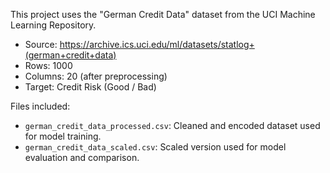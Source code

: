 This project uses the "German Credit Data" dataset from the UCI Machine Learning Repository.

- Source: https://archive.ics.uci.edu/ml/datasets/statlog+(german+credit+data)
- Rows: 1000
- Columns: 20 (after preprocessing)
- Target: Credit Risk (Good / Bad)

Files included:
- `german_credit_data_processed.csv`: Cleaned and encoded dataset used for model training.
- `german_credit_data_scaled.csv`: Scaled version used for model evaluation and comparison.
